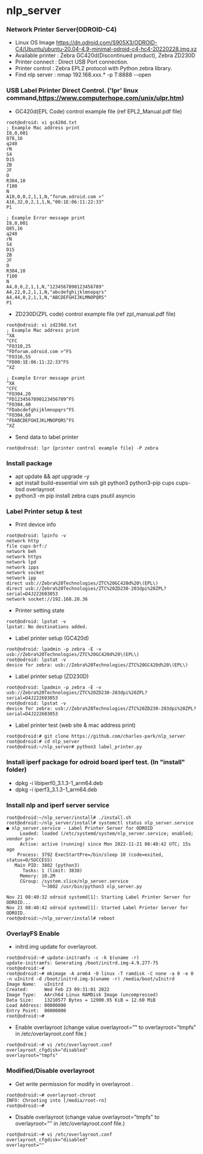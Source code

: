# nlp_server
### Network Printer Server(ODROID-C4)
* Linux OS Image https://dn.odroid.com/S905X3/ODROID-C4/Ubuntu/ubuntu-20.04-4.9-minimal-odroid-c4-hc4-20220228.img.xz
* Available printer : Zebra GC420d(Discontinued product), Zebra ZD230D
* Printer connect : Direct USB Port connection.
* Printer control : Zebra EPL2 protocol with Python zebra library.
* Find nlp server : nmap 192.168.xxx.* -p T:8888 --open

### USB Label Pirinter Direct Control. ('lpr' linux command,https://www.computerhope.com/unix/ulpr.htm)
* GC420d(EPL Code) control example file (ref EPL2_Manual.pdf file)
```
root@odroid: vi gc420d.txt
; Example Mac address print
I8,0,001
Q78,16
q240
rN
S4
D15
ZB
JF
O
R304,10
f100
N
A10,0,0,2,1,1,N,"forum.odroid.com >"
A16,32,0,2,1,1,N,"00:1E:06:11:22:33"
P1

; Example Error message print
I8,0,001
Q85,16
q240
rN
S4
D15
ZB
JF
O
R304,10
f100
N
A4,0,0,2,1,1,N,"1234567890123456789"
A4,22,0,2,1,1,N,"abcdefghijklmnopqrs"
A4,44,0,2,1,1,N,"ABCDEFGHIJKLMNOPQRS"
P1
```
* ZD230D(ZPL code) control example file (ref zpl_manual.pdf file)
```
root@odroid: vi zd230d.txt
; Example Mac address print
^XA
^CFC
^FO310,25
^FDforum.odroid.com >^FS
^FO316,55
^FD00:1E:06:11:22:33^FS
^XZ

; Example Error message print
^XA
^CFC
^FO304,20
^FD1234567890123456789^FS
^FO304,40
^FDabcdefghijklmnopqrs^FS
^FO304,60
^FDABCDEFGHIJKLMNOPQRS^FS
^XZ
```
* Send data to label printer
```
root@odroid: lpr {printer control example file} -P zebra
```

### Install package
* apt update && apt upgrade -y
* apt install build-essential vim ssh git python3 python3-pip cups cups-bsd overlayroot
* python3 -m pip install zebra cups psutil asyncio

### Label Printer setup & test
* Print device info
```
root@odroid: lpinfo -v
network http
file cups-brf:/
network beh
network https
network lpd
network ipps
network socket
network ipp
direct usb://Zebra%20Technologies/ZTC%20GC420d%20\(EPL\)
direct usb://Zebra%20Technologies/ZTC%20ZD230-203dpi%20ZPL?serial=D4J222603053
network socket://192.168.20.36
```
* Printer setting state
```
root@odroid: lpstat -v
lpstat: No destinations added.
```
* Label printer setup (GC420d)
```
root@odroid: lpadmin -p zebra -E -v usb://Zebra%20Technologies/ZTC%20GC420d%20\(EPL\)
root@odroid: lpstat -v
device for zebra: usb://Zebra%20Technologies/ZTC%20GC420d%20\(EPL\)
```
* Label printer setup (ZD230D)
```
root@odroid: lpadmin -p zebra -E -v usb://Zebra%20Technologies/ZTC%20ZD230-203dpi%20ZPL?serial=D4J222603053
root@odroid: lpstat -v
device for zebra: usb://Zebra%20Technologies/ZTC%20ZD230-203dpi%20ZPL?serial=D4J222603053
```
* Label printer test (web site & mac address print)
```
root@odroid:# git clone https://github.com/charles-park/nlp_server
root@odroid:# cd nlp_server
root@odroid:~/nlp_server# python3 label_printer.py
```

### Install iperf package for odroid board iperf test. (In "install" folder)
* dpkg -i libiperf0_3.1.3-1_arm64.deb
* dpkg -i iperf3_3.1.3-1_arm64.deb

### Install nlp and iperf server service
```
root@odroid:~/nlp_server/install# ./install.sh
root@odroid:~/nlp_server/install# systemctl status nlp_server.service 
● nlp_server.service - Label Printer Server for ODROID
     Loaded: loaded (/etc/systemd/system/nlp_server.service; enabled; vendor pr>
     Active: active (running) since Mon 2022-11-21 08:40:42 UTC; 15s ago
    Process: 3792 ExecStartPre=/bin/sleep 10 (code=exited, status=0/SUCCESS)
   Main PID: 3802 (python3)
      Tasks: 1 (limit: 3838)
     Memory: 10.2M
     CGroup: /system.slice/nlp_server.service
             └─3802 /usr/bin/python3 nlp_server.py

Nov 21 08:40:32 odroid systemd[1]: Starting Label Printer Server for ODROID...
Nov 21 08:40:42 odroid systemd[1]: Started Label Printer Server for ODROID.
root@odroid:~/nlp_server/install# reboot

```
### OverlayFS Enable
* initrd.img update for overlayroot.
```
root@odroid:~# update-initramfs -c -k $(uname -r)
update-initramfs: Generating /boot/initrd.img-4.9.277-75
root@odroid:~#
root@odroid:~# mkimage -A arm64 -O linux -T ramdisk -C none -a 0 -e 0 -n uInitrd -d /boot/initrd.img-$(uname -r) /media/boot/uInitrd 
Image Name:   uInitrd
Created:      Wed Feb 23 09:31:01 2022
Image Type:   AArch64 Linux RAMDisk Image (uncompressed)
Data Size:    13210577 Bytes = 12900.95 KiB = 12.60 MiB
Load Address: 00000000
Entry Point:  00000000
root@odroid:~#
```
* Enable overlayroot (change value overlayroot="" to overlayroot="tmpfs" in /etc/overlayroot.conf file.)
```
root@odroid:~# vi /etc/overlayroot.conf
overlayroot_cfgdisk="disabled"
overlayroot="tmpfs"
```
### Modified/Disable overlayroot
* Get write permission for modify in overlayroot .
```
root@odroid:~# overlayroot-chroot 
INFO: Chrooting into [/media/root-ro]
root@odroid:~# 
```
* Disable overlayroot (change value overlayroot="tmpfs" to overlayroot="" in /etc/overlayroot.conf file.)
```
root@odroid:~# vi /etc/overlayroot.conf
overlayroot_cfgdisk="disabled"
overlayroot=""
```
